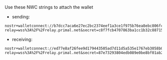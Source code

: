 Use these NWC strings to attach the wallet

* sending:

```
nostr+walletconnect://b7dcc7aca6e27ec2bc2374eef1a3ce1f975b76ea8ebc806fcbb9e4d359ced47e?relay=wss%3A%2F%2Frelay.primal.net&secret=c8f7fcb4707863ba1cc1b32c8871585ddb1eb7a555925cd2818a6caf4a21fb90
```

- receiving:

```
nostr+walletconnect://ed77e8af26fee9d179443505ad7d11d5a535e1767eb3058b01673c3f56f08191?relay=wss%3A%2F%2Frelay.primal.net&secret=87e73293804edb089e0be8bf01ab2f6f219591f91998479851a7a2d1daf1a617
```
